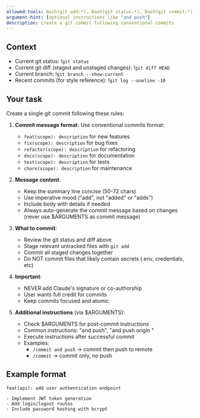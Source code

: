 ```yaml
---
allowed-tools: Bash(git add:*), Bash(git status:*), Bash(git commit:*), Bash(git diff:*), Bash(git log:*), Bash(git branch:*), Bash(git push:*)
argument-hint: [optional instructions like "and push"]
description: Create a git commit following conventional commits
---
```


## Context

- Current git status: !`git status`
- Current git diff (staged and unstaged changes): !`git diff HEAD`
- Current branch: !`git branch --show-current`
- Recent commits (for style reference): !`git log --oneline -10`

## Your task

Create a single git commit following these rules:

1. **Commit message format**: Use conventional commits format:
   - `feat(scope): description` for new features
   - `fix(scope): description` for bug fixes
   - `refactor(scope): description` for refactoring
   - `docs(scope): description` for documentation
   - `test(scope): description` for tests
   - `chore(scope): description` for maintenance

2. **Message content**:
   - Keep the summary line concise (50-72 chars)
   - Use imperative mood ("add", not "added" or "adds")
   - Include body with details if needed
   - Always auto-generate the commit message based on changes (never use $ARGUMENTS as commit message)

3. **What to commit**:
   - Review the git status and diff above
   - Stage relevant untracked files with `git add`
   - Commit all staged changes together
   - Do NOT commit files that likely contain secrets (.env, credentials, etc)

4. **Important**:
   - NEVER add Claude's signature or co-authorship
   - User wants full credit for commits
   - Keep commits focused and atomic

5. **Additional instructions** (via $ARGUMENTS):
   - Check $ARGUMENTS for post-commit instructions
   - Common instructions: "and push", "and push origin <branch>"
   - Execute instructions after successful commit
   - Examples:
     - `/commit and push` → commit then push to remote
     - `/commit` → commit only, no push

## Example format

```
feat(api): add user authentication endpoint

- Implement JWT token generation
- Add login/logout routes
- Include password hashing with bcrypt
```
